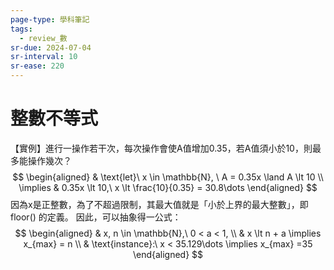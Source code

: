 ```yaml
---
page-type: 學科筆記
tags:
  - review_數
sr-due: 2024-07-04
sr-interval: 10
sr-ease: 220
---
```


# 整數不等式
【實例】進行一操作若干次，每次操作會使A值增加0.35，若A值須小於10，則最多能操作幾次？
$$
\begin{aligned}
 & \text{let}\ x \in \mathbb{N}, \ A = 0.35x \land A \lt 10 \\
\implies & 0.35x \lt 10,\ x \lt \frac{10}{0.35} = 30.8\dots
\end{aligned}
$$
因為x是正整數，為了不超過限制，其最大值就是「小於上界的最大整數」，即 $\text{floor()}$ 的定義。
因此，可以抽象得一公式：
$$
\begin{aligned}
 & x, n \in \mathbb{N},\ 0 < a < 1, \\
 & x \lt n + a \implies x_{max} = n \\
 & \text{instance}:\ x < 35.129\dots \implies x_{max} =35
\end{aligned}
$$
